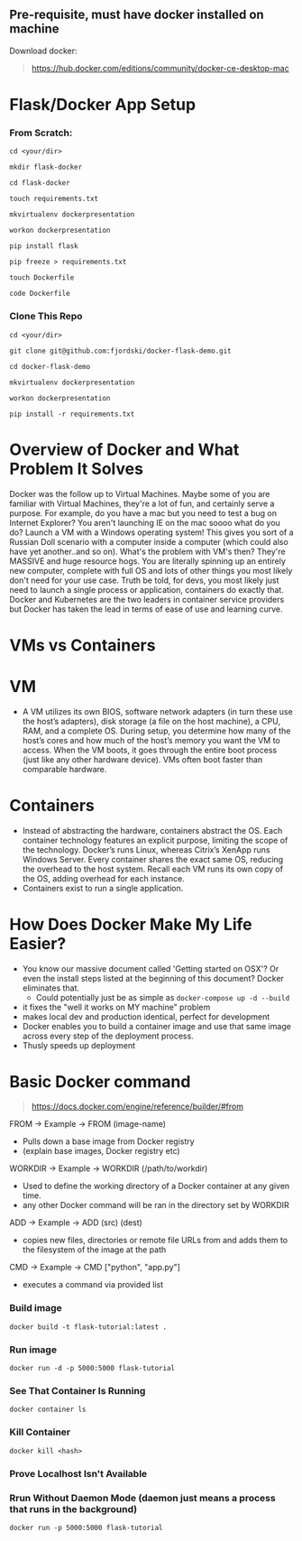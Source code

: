 ## Pre-requisite, must have docker installed on machine

Download docker:
> https://hub.docker.com/editions/community/docker-ce-desktop-mac

# Flask/Docker App Setup
### From Scratch:
`cd <your/dir>`

`mkdir flask-docker`

`cd flask-docker`

`touch requirements.txt`

`mkvirtualenv dockerpresentation`

`workon dockerpresentation`

`pip install flask`

`pip freeze > requirements.txt`

`touch Dockerfile`

`code Dockerfile`
### Clone This Repo
`cd <your/dir>`

`git clone git@github.com:fjordski/docker-flask-demo.git`

`cd docker-flask-demo`

`mkvirtualenv dockerpresentation`

`workon dockerpresentation`

`pip install -r requirements.txt`

# Overview of Docker and What Problem It Solves
Docker was the follow up to Virtual Machines. Maybe some of you are familiar with Virtual Machines, they're a lot of fun, and certainly serve a purpose.
For example, do you have a mac but you need to test a bug on Internet Explorer? You aren't launching IE on the mac soooo what do you do? Launch a VM with
a Windows operating system! This gives you sort of a Russian Doll scenario with a computer inside a computer (which could also have yet another..and so on).
What's the problem with VM's then? They're MASSIVE and huge resource hogs. You are literally spinning up an entirely new computer, complete with full OS and
lots of other things you most likely don't need for your use case. Truth be told, for devs, you most likely just need to launch a single process or application, containers do exactly that. Docker and Kubernetes are the two leaders in container service providers but Docker has taken the
lead in terms of ease of use and learning curve.


# VMs vs Containers
# VM
- A VM utilizes its own BIOS, software network adapters (in turn these use the host’s adapters),
disk storage (a file on the host machine), a CPU, RAM, and a complete OS. During setup, you determine
how many of the host’s cores and how much of the host’s memory you want the VM to access. When the VM boots,
it goes through the entire boot process (just like any other hardware device). VMs often boot faster
than comparable hardware.


# Containers
- Instead of abstracting the hardware, containers abstract the OS. Each container technology features an explicit purpose, limiting the scope of the technology. Docker’s runs Linux, whereas Citrix’s XenApp runs Windows Server. Every container shares the exact same OS, reducing the overhead to the host system. Recall each VM runs its own copy of the OS, adding overhead for each instance.
- Containers exist to run a single application.


# How Does Docker Make My Life Easier?
- You know our massive document called 'Getting started on OSX'? Or even the install steps listed at the beginning of this document? Docker eliminates that.
  - Could potentially just be as simple as `docker-compose up -d --build`
- it fixes the "well it works on MY machine" problem
- makes local dev and production identical, perfect for development
- Docker enables you to build a container image and use that same image
across every step of the deployment process.
- Thusly speeds up deployment


# Basic Docker command
> https://docs.docker.com/engine/reference/builder/#from

FROM -> Example -> FROM (image-name)
- Pulls down a base image from Docker registry
- (explain base images, Docker registry etc)

WORKDIR -> Example -> WORKDIR (/path/to/workdir)
- Used to define the working directory of a Docker container at any given time.
- any other Docker command will be ran in the directory set by WORKDIR

ADD -> Example -> ADD (src) (dest)
- copies new files, directories or remote file URLs from <src> and
adds them to the filesystem of the image at the path <dest>

CMD -> Example -> CMD ["python", "app.py"]
- executes a command via provided list


### Build image
`docker build -t flask-tutorial:latest .`

### Run image
`docker run -d -p 5000:5000 flask-tutorial`

### See That Container Is Running
`docker container ls`

### Kill Container
`docker kill <hash>`

### Prove Localhost Isn't Available

### Rrun Without Daemon Mode (daemon just means a process that runs in the background)
`docker run -p 5000:5000 flask-tutorial`


